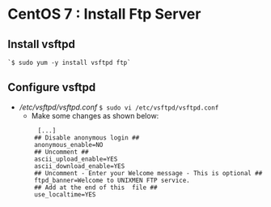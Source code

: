 # CentOS 7 : Install Ftp Server


## Install vsftpd
    `$ sudo yum -y install vsftpd ftp`
    
    
## Configure vsftpd
    
* */etc/vsftpd/vsftpd.conf* 
    `$ sudo vi /etc/vsftpd/vsftpd.conf`
    * Make some changes as shown below:
    ```
         [...]
        ## Disable anonymous login ##
        anonymous_enable=NO
        ## Uncomment ##
        ascii_upload_enable=YES
        ascii_download_enable=YES
        ## Uncomment - Enter your Welcome message - This is optional ##
        ftpd_banner=Welcome to UNIXMEN FTP service.
        ## Add at the end of this  file ##
        use_localtime=YES
    
    ```